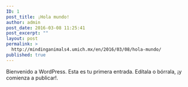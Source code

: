 ```yaml
---
ID: 1
post_title: ¡Hola mundo!
author: admin
post_date: 2016-03-08 11:25:41
post_excerpt: ""
layout: post
permalink: >
  http://mindinganimals4.umich.mx/en/2016/03/08/hola-mundo/
published: true
---
```

Bienvenido a WordPress. Esta es tu primera entrada. Edítala o bórrala, ¡y comienza a publicar!.